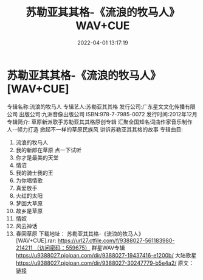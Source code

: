 ﻿---
title: 苏勒亚其其格-《流浪的牧马人》WAV+CUE
date: 2022-04-01 13:17:19
categories: WAV车载音乐、镜像
tags: 国语流行
---
# 苏勒亚其其格-《流浪的牧马人》[WAV+CUE]

专辑名称:流浪的牧马人
专辑艺人:苏勒亚其其格
发行公司:广东星文文化传播有限公司
出版公司:九洲音像出版公司
ISBN:978-7-7985-0072
发行时间:2012年12月
专辑简介:
草原新派歌手苏勒亚其其格原创专辑
汇聚全国知名词曲作家音乐制作人--倾力打造
掀起不一样的草原民族风
讲诉苏勒亚其其格的故事
专辑曲目:
01. 流浪的牧马人
02. 我的新郎在草原
点一下试听
03. 你才是最美的天堂
04. 情沼
05. 我的骑士我的王
06. 为你唱情歌
07. 真爱放手
08. 火红的太阳
09. 梦回大草原
10. 故乡是草原
11. 情奴
12. 风云神话
13. 春回草原
下载地址：
苏勒亚其其格-《流浪的牧马人》[WAV+CUE].rar: https://url27.ctfile.com/f/9388027-561183980-214211 （访问密码：559675）
群星WAV专辑
https://u9388027.pipipan.com/dir/9388027-19437416-e1200b/
大陆歌星
https://u9388027.pipipan.com/dir/9388027-30247779-b5e4a2/
原文：[链接](https://blog.sina.com.cn/s/blog_1647c7e7601030wgm.html)